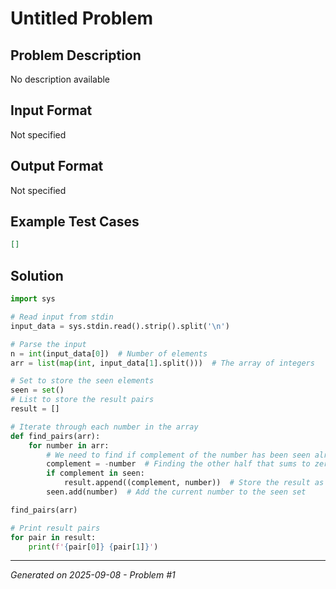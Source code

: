 # Untitled Problem

## Problem Description
No description available

## Input Format
Not specified

## Output Format
Not specified

## Example Test Cases
```json
[]
```

## Solution
```python
import sys

# Read input from stdin
input_data = sys.stdin.read().strip().split('\n')

# Parse the input
n = int(input_data[0])  # Number of elements
arr = list(map(int, input_data[1].split()))  # The array of integers

# Set to store the seen elements
seen = set()
# List to store the result pairs
result = []

# Iterate through each number in the array
def find_pairs(arr):
    for number in arr:
        # We need to find if complement of the number has been seen already
        complement = -number  # Finding the other half that sums to zero
        if complement in seen:
            result.append((complement, number))  # Store the result as a tuple
        seen.add(number)  # Add the current number to the seen set

find_pairs(arr)

# Print result pairs
for pair in result:
    print(f'{pair[0]} {pair[1]}')
```

---
*Generated on 2025-09-08 - Problem #1*